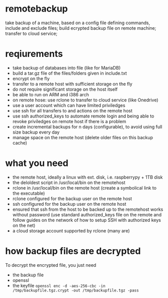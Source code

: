 # remotebackup
take backup of a machine, based on a config file defining commands, include and exclude files; build ecrypted backup file on remote machine; transfer to cloud service;

# reqiurements
- take backup of databases into file (like for MariaDB)
- build a tar.gz file of the files/folders given in include.txt
- encrypt on the fly
- transfer to a remote host with sufficient storage on the fly
- do not require significant storage on the host itself
- be able to run on ARM and i386 arch
- on remote hose: use rclone to transfer to cloud service (like Onedrive)
- use a user account which can have limited priviledges
- use ssh for all transfers to and actions on the remote host
- use ssh authorized_keys to automate remote login and being able to revoke priviledges on remote host if there is a problem
- create incremental backups for n days (configurable), to avoid using full size backup every day
- manage space on the remote host (delete older files on this backup cache)

# what you need
- the remote host, ideally a linux with ext. disk, i.e. raspberrypy + 1TB disk
- the deloldest script in /usr/local/bin on the remotehost
- rclone in /usr/local/bin on the remote host (create a symbolical link to the executable)
- rclone configured for the backup user on the remote host
- ssh configured for the backup user on the remote host
- ensured that ssh from the host to be backed up to the remotehost works without password (use standard authorized_keys file on the remote and follow guides on the network of how to setup SSH with authorized keys on the net)
- a cloud storage account supported by rclone (many are)

# how backup files are decrypted
To decrypt the encrypted file, you just need 
- the backup file
- openssl 
- the keyfile
`openssl enc -d -aes-256-cbc -in /tmp/backupfile.tgz.crypt -out /tmp/backupfile.tgz -pass`
